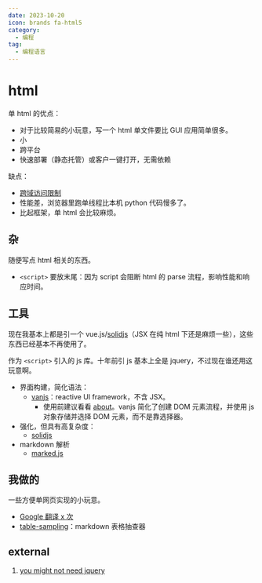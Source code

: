 ```yaml
---
date: 2023-10-20
icon: brands fa-html5
category:
  - 编程
tag:
  - 编程语言
---
```


# html

单 html 的优点：

- 对于比较简易的小玩意，写一个 html 单文件要比 GUI 应用简单很多。
- 小
- 跨平台
- 快速部署（静态托管）或客户一键打开，无需依赖

缺点：

- [跨域访问限制](./nodejs.md#cors-policy)
- 性能差，浏览器里跑单线程比本机 python 代码慢多了。
- 比起框架，单 html 会比较麻烦。

## 杂

随便写点 html 相关的东西。

- `<script>` 要放末尾：因为 script 会阻断 html 的 parse 流程，影响性能和响应时间。

## 工具

现在我基本上都是引一个 vue.js/[solidjs](https://www.solidjs.com/guides/getting-started#buildless-options)（JSX 在纯 html 下还是麻烦一些），这些东西已经基本不再使用了。

作为 `<script>` 引入的 js 库。十年前引 js 基本上全是 jquery，不过现在谁还用这玩意啊。

- 界面构建，简化语法：
  - [vanjs](https://vanjs.org/)：reactive UI framework，不含 JSX。
    - 使用前建议看看 [about](https://vanjs.org/about)。vanjs 简化了创建 DOM 元素流程，并使用 js 对象存储并选择 DOM 元素，而不是靠选择器。
- 强化，但具有高复杂度：
  - [solidjs](https://www.solidjs.com/)
- markdown 解析
  - [marked.js](https://marked.js.org/)

## 我做的

一些方便单网页实现的小玩意。

- [Google 翻译 x 次](https://github.com/lxl66566/Google-translate-x-times)
- [table-sampling](https://github.com/lxl66566/table-sampling)：markdown 表格抽查器

## external

1. [you might not need jquery](https://youmightnotneedjquery.com/)
